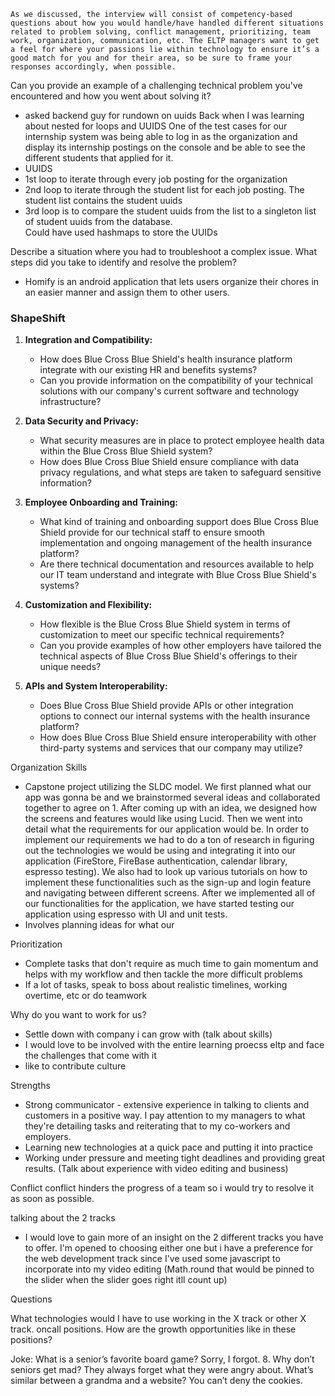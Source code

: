 `As we discussed, the interview will consist of competency-based questions about how you would handle/have handled different situations related to problem solving, conflict management, prioritizing, team work, organization, communication, etc. The ELTP managers want to get a feel for where your passions lie within technology to ensure it’s a good match for you and for their area, so be sure to frame your responses accordingly, when possible.`


Can you provide an example of a challenging technical problem you've encountered and how you went about solving it?
- asked backend guy for rundown on uuids
Back when I was learning about nested for loops and UUIDS
One of the test cases for our internship system was being able to log in as the organization and display its internship postings on the console and be able to see the different students that applied for it. 
- UUIDS
- 1st loop to iterate through every job posting for the organization
- 2nd loop to iterate through the student list for each job posting. The student list contains the student uuids
- 3rd loop is to compare the student uuids from the list to a singleton list of student uuids from the database.  
Could have used hashmaps to store the UUIDs



Describe a situation where you had to troubleshoot a complex issue. What steps did you take to identify and resolve the problem?
- Homify is an android application that lets users organize their chores in an easier manner and assign them to other users. 



### ShapeShift



1. **Integration and Compatibility:**
    
    - How does Blue Cross Blue Shield's health insurance platform integrate with our existing HR and benefits systems?
    - Can you provide information on the compatibility of your technical solutions with our company's current software and technology infrastructure?
2. **Data Security and Privacy:**
    
    - What security measures are in place to protect employee health data within the Blue Cross Blue Shield system?
    - How does Blue Cross Blue Shield ensure compliance with data privacy regulations, and what steps are taken to safeguard sensitive information?
3. **Employee Onboarding and Training:**
    
    - What kind of training and onboarding support does Blue Cross Blue Shield provide for our technical staff to ensure smooth implementation and ongoing management of the health insurance platform?
    - Are there technical documentation and resources available to help our IT team understand and integrate with Blue Cross Blue Shield's systems?
4. **Customization and Flexibility:**
    
    - How flexible is the Blue Cross Blue Shield system in terms of customization to meet our specific technical requirements?
    - Can you provide examples of how other employers have tailored the technical aspects of Blue Cross Blue Shield's offerings to their unique needs?
5. **APIs and System Interoperability:**
    
    - Does Blue Cross Blue Shield provide APIs or other integration options to connect our internal systems with the health insurance platform?
    - How does Blue Cross Blue Shield ensure interoperability with other third-party systems and services that our company may utilize?

Organization Skills
- Capstone project utilizing the SLDC model. We first planned what our app was gonna be and we brainstormed several ideas and collaborated together to agree on 1. After coming up with an idea, we designed how the screens and features would like using Lucid. Then we went into detail what the requirements for our application would be. In order to implement our requirements we had to do a ton of research in figuring out the technologies we would be using and integrating it into our application (FireStore, FireBase authentication, calendar library, espresso testing). We also had to look up various tutorials on how to implement these functionalities such as the sign-up and login feature and navigating between different screens. After we implemented all of our functionalities for the application, we have started testing our application using espresso with UI and unit tests. 
- Involves planning ideas for what our 

Prioritization
- Complete tasks that don't require as much time to gain momentum and helps with my workflow and then tackle the more difficult problems
- If a lot of tasks, speak to boss about realistic timelines, working overtime, etc or do teamwork

Why do you want to work for us?
- Settle down with company i can grow with (talk about skills)
- I would love to be involved with the entire learning proecss eltp and face the challenges that come with it
- like to contribute culture 

Strengths
- Strong communicator - extensive experience in talking to clients and customers in a positive way. I pay attention to my managers to what they're detailing tasks and reiterating that to my co-workers and employers. 
- Learning new technologies at a quick pace and putting it into practice 
- Working under pressure and meeting tight deadlines and providing great results. (Talk about experience with video editing and business)

Conflict
conflict hinders the progress of a team so i would try to resolve it as soon as possible. 

talking about the 2 tracks
- I would love to gain more of an insight on the 2 different tracks you have to offer. I'm opened to choosing either one but i have a preference for the web development track since I've used some javascript to incorporate into my video editing (Math.round that would be pinned to the slider when the slider goes right itll count up)


Questions

What technologies would I have to use working in the X track or other X track. 
oncall positions. 
How are the growth opportunities like in these positions?

Joke:
What is a senior’s favorite board game? Sorry, I forgot.
8. Why don’t seniors get mad? They always forget what they were angry about.
What’s similar between a grandma and a website? You can’t deny the cookies.
